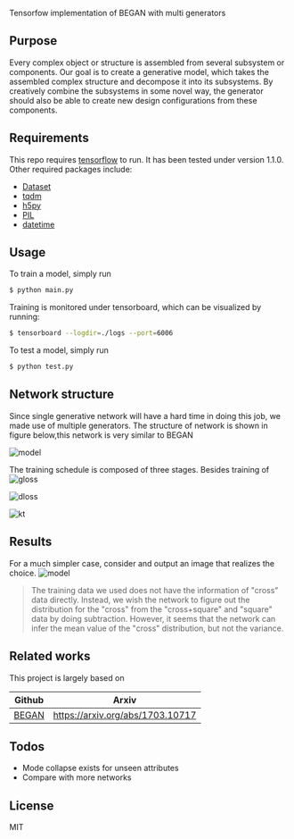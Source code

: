 Tensorfow implementation of BEGAN with multi generators


## Purpose
Every complex object or structure is assembled from several subsystem or components.
Our goal is to create a generative model, which takes the assembled complex structure and decompose it into its subsystems. By creatively combine the subsystems in some novel way, the generator should also be able to create new design configurations from these components.

## Requirements

This repo requires [tensorflow](https://tensorflow.org/) to run. It has been tested under version 1.1.0. Other required packages include:
- [Dataset]()
- [tqdm]()
- [h5py]()
- [PIL]()
- [datetime]()

## Usage
To train a model, simply run
```sh
$ python main.py
```
Training is monitored under tensorboard, which can be visualized by running:
```sh
$ tensorboard --logdir=./logs --port=6006
```
To test a model, simply run
```sh
$ python test.py
```

## Network structure

Since single generative network will have a hard time in doing this job, we made use of multiple generators.
The structure of network is shown in figure below,this network is very similar to BEGAN

![model](/../subnets/assets/model.png)

The training schedule is composed of three stages. Besides training of
![gloss]( http://latex.codecogs.com/gif.latex?L_G=L_{rec}(x_f)L_z(x_f))

![dloss](http://latex.codecogs.com/gif.latex?L_D=L_{rec}(x_r)&plus;L_z(dz_r)-k_t[L(x_f)&plus;L_z(dz_f)])

![kt](http://latex.codecogs.com/gif.latex?k_{t+1}=k_t+\lambda_k\Big(\gamma[L_{rec}(x_r)&plus;L_z(dz_r)]-[L(x_f)&plus;L_z(dz_f)]\Big))


## Results

For a much simpler case, consider and output an image that realizes the choice.
![model](/../subnets/assets/itr44500.png)

> The training data we used does not have the information of "cross" data directly.
> Instead, we wish the network to figure out the distribution for the "cross"  from the "cross+square" and "square" data by doing subtraction.
> However, it seems that the network can infer the mean value of the "cross" distribution, but not the variance.




## Related works

This project is largely based on

| Github | Arxiv |
| ------ | ------ |
| [BEGAN](https://github.com/hope-yao/BEGAN-tensorflow) | https://arxiv.org/abs/1703.10717 |



## Todos

 - Mode collapse exists for unseen attributes
 - Compare with more networks

License
----

MIT

